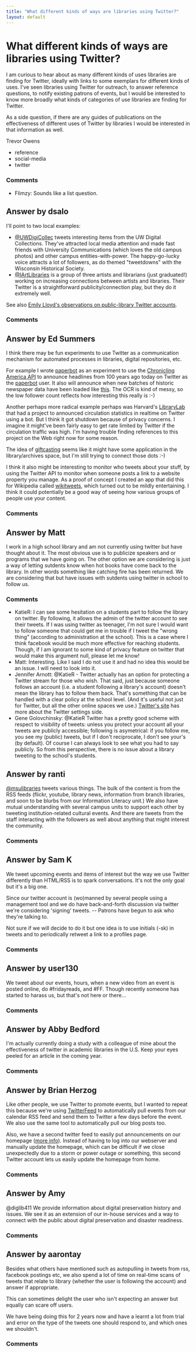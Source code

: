 ```yaml
---
title: "What different kinds of ways are libraries using Twitter?"
layout: default
---
```

What different kinds of ways are libraries using Twitter?
=====================
I am curious to hear about as many different kinds of uses libraries are
finding for Twitter, ideally with links to some exemplars for different
kinds of uses. I've seen libraries using Twitter for outreach, to answer
reference questions, to notify existing patrons of events, but I would
be interested to know more broadly what kinds of categories of use
libraries are finding for Twitter.

As a side question, if there are any guides of publications on the
effectiveness of different uses of Twitter by libraries I would be
interested in that information as well.

Trevor Owens

<ul class="tags"><li class="tag">reference</li><li class="tag">social-media</li><li class="tag">twitter</li></ul>

### Comments ###
* Flimzy: Sounds like a list question.


Answer by dsalo
----------------
I'll point to two local examples:

-   [@UWDigiCollec](https://twitter.com/#!/uwdigicollec) tweets
    interesting items from the UW Digital Collections. They've attracted
    local media attention and made fast friends with University
    Communications (which loves the old campus photos) and other campus
    entities-with-power. The happy-go-lucky voice attracts a lot of
    followers, as do themed "tweetdowns" with the Wisconsin Historical
    Society.
-   [@IArtLibraries](https://twitter.com/#!/iartlibraries) is a group of
    three artists and librarians (just graduated!) working on increasing
    connections between artists and libraries. Their Twitter is a
    straightforward publicity/connection play, but they do it extremely
    well.

See also [Emily Lloyd's observations on public-library Twitter
accounts](http://shelfcheck.blogspot.com/2012/04/some-notes-on-tweeting-for-public.html).

### Comments ###

Answer by Ed Summers
----------------
I think there may be fun experiments to use Twitter as a communication
mechanism for automated processes in libraries, digital repositories,
etc.

For example I wrote [paperbot](http://github.com/edsu/paperbot) as an
experiment to use the [Chronicling America
API](http://chroniclingamerica.loc.gov/about/api/) to announce headlines
from 100 years ago today on Twitter as the
[paperbot](http://twitter.com/paperbot) user. It also will announce when
new batches of historic newspaper data have been loaded like
[this](https://twitter.com/paperbot/status/196531785918726144). The OCR
is kind of messy, so the low follower count reflects how interesting
this really is :-)

Another perhaps more radical example perhaps was Harvard's
[LibraryLab](http://librarylab.law.harvard.edu/) that had a project to
announced circulation statistics in realtime on Twitter using a bot. But
I think it got shutdown because of privacy concerns. I imagine it
might've been fairly easy to get rate limited by Twitter if the
circulation traffic was high. I'm having trouble finding references to
this project on the Web right now for some reason.

The idea of [giftcasting](http://www.webisteme.com/blog/?p=898) seems
like it might have some application in the library/archives space, but
I'm still trying to connect those dots :-)

I think it also might be interesting to monitor who tweets about your
stuff, by using the Twitter API to monitor when someone posts a link to
a website property you manage. As a proof of concept I created an app
that did this for Wikipedia called
[wikitweets](http://wikitweets.herokuapp.com/), which turned out to be
mildly entertaining. I think it could potentially be a good way of
seeing how various groups of people use your content.

### Comments ###

Answer by Matt
----------------
I work in a high school library and am not currently using twitter but
have thought about it. The most obvious use is to publicize speakers and
or programs that we have going on. The other option we are considering
is just a way of letting sutdents know when hot books have come back to
the library. In other words something like catching fire has been
returned. We are considering that but have issues with sutdents using
twitter in school to follow us.

### Comments ###
* KatieR: I can see some hesitation on a students part to follow the library on
twitter. By following, it allows the admin of the twitter account to see
their tweets. If I was using twitter as teenager, I'm not sure I would
want to follow someone that could get me in trouble if I tweet the
"wrong thing" (according to administration at the school). This is a
case where I think facebook would be much more effective for reaching
students. Though, if I am ignorant to some kind of privacy feature on
twitter that would make this argument null, please let me know!
* Matt: Interesting. Like I said I do not use it and had no idea this would be
an issue. I will need to look into it.
* Jennifer Arnott: @KatieR - Twitter actually has an option for protecting a Twitter stream
for those who wish. That said, just because someone follows an account
(i.e. a student following a library's account) doesn't mean the library
has to follow them back. That's something that can be handled with a
clear policy at the school level. (And it's useful not just for Twitter,
but all the other online spaces we use.) [Twitter's
site](https://support.twitter.com/articles/14016) has more about the
Twitter settings side.
* Gene Golovchinsky: @KatieR Twitter has a pretty good scheme with respect to visibility of
tweets: unless you protect your account all your tweets are publicly
accessible; following is asymetrical: if you follow me, you see my
(public) tweets, but if I don't reciprocate, I don't see your's (by
default). Of course I can always look to see what you had to say
publicly. So from this perspective, there is no issue about a library
tweeting to the school's students.

Answer by ranti
----------------
[@msulibraries](https://twitter.com/msulibraries) tweets various things.
The bulk of the content is from the RSS feeds (flickr, youtube, library
news, information from branch libraries, and soon to be blurbs from our
Information Literacy unit.) We also have mutual understanding with
several campus units to support each other by tweeting
institution-related cultural events. And there are tweets from the staff
interacting with the followers as well about anything that might
interest the community.

### Comments ###

Answer by Sam K
----------------
We tweet upcoming events and items of interest but the way we use
Twitter differently than HTML/RSS is to spark conversations. It's not
the only goal but it's a big one.

Since our twitter account is (wo)manned by several people using a
management tool and we do have back-and-forth discussion via twitter
we're considering 'signing' tweets. -- Patrons have begun to ask who
they're talking to.

Not sure if we will decide to do it but one idea is to use initials
(-sk) in tweets and to periodically retweet a link to a profiles page.

### Comments ###

Answer by user130
----------------
We tweet about our events, hours, when a new video from an event is
posted online, do \#fridayreads, and \#FF. Though recently someone has
started to harass us, but that's not here or there...

### Comments ###

Answer by Abby Bedford
----------------
I'm actually currently doing a study with a colleague of mine about the
effectiveness of twitter in academic libraries in the U.S. Keep your
eyes peeled for an article in the coming year.

### Comments ###

Answer by Brian Herzog
----------------
Like other people, we use Twitter to promote events, but I wanted to
repeat this because we're using [TwitterFeed](http://twitterfeed.com/)
to automatically pull events from our calendar RSS feed and send them to
Twitter a few days before the event. We also use the same tool to
automatically pull our blog posts too.

Also, we have a second twitter feed to easily put announcements on our
homepage ([more
info](http://www.swissarmylibrarian.net/2009/04/14/be-careful-what-you-tweet-for/)).
Instead of having to log into our webserver and manually update the
homepage, which can be difficult if we close unexpectedly due to a storm
or power outage or something, this second Twitter account lets us easily
update the homepage from home.

### Comments ###

Answer by Amy
----------------
@diglib411 We provide information about digital preservation history and
issues. We see it as an extension of our in-house services and a way to
connect with the public about digital preservation and disaster
readiness.

### Comments ###

Answer by aarontay
----------------
Besides what others have mentioned such as autopulling in tweets from
rss, facebook postings etc, we also spend a lot of time on real-time
scans of tweets that relate to library (whether the user is following
the account) and answer if appropriate.

This can sometimes delight the user who isn't expecting an answer but
equally can scare off users.

We have being doing this for 2 years now and have a learnt a lot from
trial and error on the type of the tweets one should respond to, and
which ones we shouldn't.

### Comments ###

